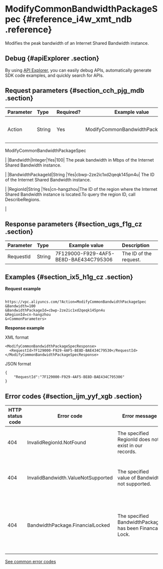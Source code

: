 # ModifyCommonBandwidthPackageSpec {#reference_i4w_xmt_ndb .reference}

Modifies the peak bandwidth of an Internet Shared Bandwidth instance.

## Debug {#apiExplorer .section}

By using [API Explorer](https://api.aliyun.com/#product=Vpc&api=DescribeVpcAttribute), you can easily debug APIs, automatically generate SDK code examples, and quickly search for APIs.

## Request parameters {#section_cch_pjg_mdb .section}

|Parameter|Type|Required?|Example value|Description |
|:--------|:---|:--------|-------------|:-----------|
|Action|String |Yes|ModifyCommonBandwidthPackageSpec| The name of the action. Value: 

 ModifyCommonBandwidthPackageSpec

 |
|Bandwidth|Integer|Yes|100| The peak bandwidth in Mbps of the Internet Shared Bandwidth instance.

 |
|BandwidthPackageId|String |Yes|cbwp-2ze2ic1xd2qeqk145pn4u| The ID of the Internet Shared Bandwidth instance.

 |
|RegionId|String |Yes|cn-hangzhou|The ID of the region where the Internet Shared Bandwidth instance is located.To query the region ID, call DescribeRegions.

|

## Response parameters {#section_ugs_f1g_cz .section}

|Parameter|Type|Example value|Description|
|:--------|:---|-------------|:----------|
|RequestId|String|7F129000-F929-4AF5-BE8D-BAE434C795306|The ID of the request.|

## Examples {#section_ix5_h1g_cz .section}

**Request example**

``` {#ModifyVpnGatewayAttribute1}

https://vpc.aliyuncs.com/?Action=ModifyCommonBandwidthPackageSpec
&Bandwidth=100
&BandwidthPackageId=cbwp-2ze2ic1xd2qeqk145pn4u
&RegionId=cn-hangzhou
&<CommonParameters>

```

**Response example**

XML format

```
<ModifyCommonBandwidthPackageSpecResponse>
  <RequestId>7F129000-F929-4AF5-BE8D-BAE434C79530</RequestId>
</ModifyCommonBandwidthPackageSpecResponse>

```

JSON format

```
{
	"RequestId":"7F129000-F929-4AF5-BE8D-BAE434C795306"
}
```

## Error codes {#section_ijm_yyf_xgb .section}

|HTTP status code|Error code|Error message|Description|
|----------------|----------|-------------|-----------|
|404|InvalidRegionId.NotFound|The specified RegionId does not exist in our records.|The specified region ID does not exist.|
|404|InvalidBandwidth.ValueNotSupported|The specified value of Bandwidth not supported.|The specified peak bandwidth value is not supported.|
|404|BandwidthPackage.FinancialLocked|The specified BandwidthPackage has been Financail Lock.|The specified Internet Shared Bandwidth is locked due to an insufficient balance.|

[See common error codes](https://error-center.aliyun.com/status/product/Vpc)

